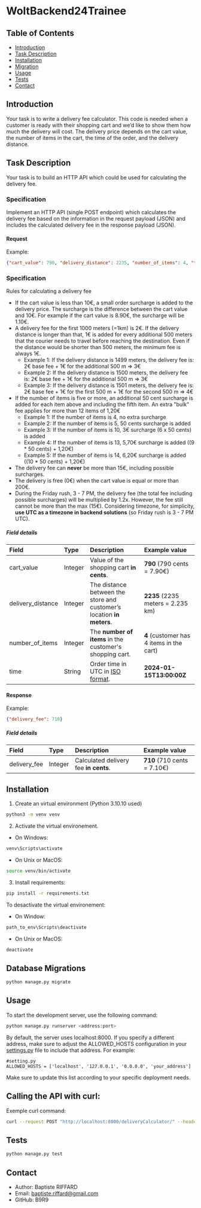 # WoltBackend24Trainee

## Table of Contents

- [Introduction](#introduction)
- [Task Description](#task-description)
- [Installation](#installation)
- [Migration](#database-migrations)
- [Usage](#usage)
- [Tests](#tests)
- [Contact](#contact)

## Introduction

Your task is to write a delivery fee calculator. This code is needed when a customer is ready with their shopping cart and we’d like to show them how much the delivery will cost. The delivery price depends on the cart value, the number of items in the cart, the time of the order, and the delivery distance.

## Task Description
Your task is to build an HTTP API which could be used for calculating the delivery fee.

### Specification
Implement an HTTP API (single POST endpoint) which calculates the delivery fee based on the information in the request payload (JSON) and includes the calculated delivery fee in the response payload (JSON).

#### Request
Example: 
```json
{"cart_value": 790, "delivery_distance": 2235, "number_of_items": 4, "time": "2024-01-15T13:00:00Z"}
```

### Specification
Rules for calculating a delivery fee
* If the cart value is less than 10€, a small order surcharge is added to the delivery price. The surcharge is the difference between the cart value and 10€. For example if the cart value is 8.90€, the surcharge will be 1.10€.
* A delivery fee for the first 1000 meters (=1km) is 2€. If the delivery distance is longer than that, 1€ is added for every additional 500 meters that the courier needs to travel before reaching the destination. Even if the distance would be shorter than 500 meters, the minimum fee is always 1€.
  * Example 1: If the delivery distance is 1499 meters, the delivery fee is: 2€ base fee + 1€ for the additional 500 m => 3€
  * Example 2: If the delivery distance is 1500 meters, the delivery fee is: 2€ base fee + 1€ for the additional 500 m => 3€
  * Example 3: If the delivery distance is 1501 meters, the delivery fee is: 2€ base fee + 1€ for the first 500 m + 1€ for the second 500 m => 4€
* If the number of items is five or more, an additional 50 cent surcharge is added for each item above and including the fifth item. An extra "bulk" fee applies for more than 12 items of 1,20€
  * Example 1: If the number of items is 4, no extra surcharge
  * Example 2: If the number of items is 5, 50 cents surcharge is added
  * Example 3: If the number of items is 10, 3€ surcharge (6 x 50 cents) is added
  * Example 4: If the number of items is 13, 5,70€ surcharge is added ((9 * 50 cents) + 1,20€)
  * Example 5: If the number of items is 14, 6,20€ surcharge is added ((10 * 50 cents) + 1,20€)
* The delivery fee can __never__ be more than 15€, including possible surcharges.
* The delivery is free (0€) when the cart value is equal or more than 200€. 
* During the Friday rush, 3 - 7 PM, the delivery fee (the total fee including possible surcharges) will be multiplied by 1.2x. However, the fee still cannot be more than the max (15€). Considering timezone, for simplicity, **use UTC as a timezone in backend solutions** (so Friday rush is 3 - 7 PM UTC).

##### Field details

| Field             | Type  | Description                                                               | Example value                             |
|:---               |:---   |:---                                                                       |:---                                       |
|cart_value         |Integer|Value of the shopping cart __in cents__.                                   |__790__ (790 cents = 7.90€)                |
|delivery_distance  |Integer|The distance between the store and customer’s location __in meters__.      |__2235__ (2235 meters = 2.235 km)          |
|number_of_items    |Integer|The __number of items__ in the customer's shopping cart.                   |__4__ (customer has 4 items in the cart)   |
|time               |String |Order time in UTC in [ISO format](https://en.wikipedia.org/wiki/ISO_8601). |__2024-01-15T13:00:00Z__                   |

#### Response
Example:
```json
{"delivery_fee": 710}
```

##### Field details

| Field         | Type  | Description                           | Example value             |
|:---           |:---   |:---                                   |:---                       |
|delivery_fee   |Integer|Calculated delivery fee __in cents__.  |__710__ (710 cents = 7.10€)|

## Installation
1. Create an virtual environment (Python 3.10.10 used) 
```bash
python3 -m venv venv
```
2. Activate the virtual environement.
  - On Windows:
```bash
venv\Scripts\activate
```
  - On Unix or MacOS:
```bash
source venv/bin/activate
```
3. Install requirements:
```bash
pip install -r requirements.txt
```
To desactivate the virtual environement:
  - On Window:
  ```bash
  path_to_env\Scripts\deactivate
  ```
  - On Unix or MacOS:
```bash
deactivate
```

## Database Migrations
```bash
python manage.py migrate
```

## Usage
To start the development server, use the following command:
```bash
python manage.py runserver <address:port>
```
By default, the server uses localhost:8000. If you specify a different address, make sure to adjust the ALLOWED_HOSTS configuration in your [settings.py](woltBackend/settings.py) file to include that address. For example:
```
#setting.py
ALLOWED_HOSTS = ['localhost', '127.0.0.1', '0.0.0.0', 'your_address']
```
Make sure to update this list according to your specific deployment needs.

## Calling the API with curl:
Exemple curl command:
```bash
curl --request POST "http://localhost:8000/deliveryCalculator/" --header 'Content-Type: application/json' --data '{"cart_value": 790, "delivery_distance": 2235, "number_of_items": 4, "time": "2024-01-15T13:00:00Z"}'
```

## Tests
```bash
python manage.py test
```

## Contact
 * Author: Baptiste RIFFARD
 * Email: baptiste.riffard@gmail.com
 * GitHub: B9R9
